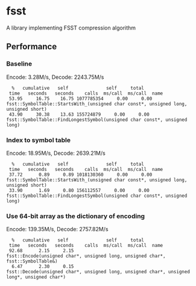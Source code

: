 # fsst
A library implementing FSST compression algorithm

## Performance
### Baseline
Encode: 3.28M/s, Decode: 2243.75M/s
```
  %   cumulative   self              self     total           
 time   seconds   seconds    calls  ms/call  ms/call  name    
 53.95     16.75    16.75 1077785354     0.00     0.00  fsst::SymbolTable::StartsWith_(unsigned char const*, unsigned long, unsigned short)
 43.90     30.38    13.63 155724879     0.00     0.00  fsst::SymbolTable::FindLongestSymbol(unsigned char const*, unsigned long)
```

### Index to symbol table
Encode: 18.95M/s, Decode: 2639.21M/s

```
  %   cumulative   self              self     total           
 time   seconds   seconds    calls  ms/call  ms/call  name    
 37.72      0.89     0.89 1018130360     0.00     0.00  fsst::SymbolTable::StartsWith_(unsigned char const*, unsigned long, unsigned short)
 33.90      1.69     0.80 156112557     0.00     0.00  fsst::SymbolTable::FindLongestSymbol(unsigned char const*, unsigned long)
```

### Use 64-bit array as the dictionary of encoding
Encode: 139.35M/s, Decode: 2757.82M/s
```
  %   cumulative   self              self     total
 time   seconds   seconds    calls  ms/call  ms/call  name
 92.68      2.15     2.15                             fsst::Encode(unsigned char*, unsigned long, unsigned char*, fsst::SymbolTable&)
  6.47      2.30     0.15                             fsst::Decode(unsigned char*, unsigned long, unsigned char*, unsigned long*, unsigned char*)
```
